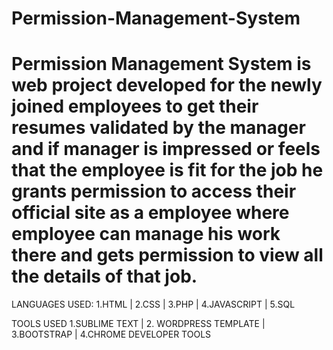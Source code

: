 # Permission-Management-System

# Permission Management System is web project developed for the newly joined employees to get their resumes validated by the manager and if manager is impressed or feels that the employee is fit for the job he grants permission to access their official site as a employee where employee can manage his work there and gets permission to view all the details of that job. 

LANGUAGES USED:
1.HTML | 2.CSS | 3.PHP | 4.JAVASCRIPT | 5.SQL

TOOLS USED
1.SUBLIME TEXT | 2. WORDPRESS TEMPLATE | 3.BOOTSTRAP | 4.CHROME DEVELOPER TOOLS
